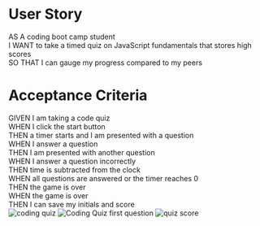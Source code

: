 # User Story
AS A coding boot camp student </br>
I WANT to take a timed quiz on JavaScript fundamentals that stores high scores</br>
SO THAT I can gauge my progress compared to my peers</br>

# Acceptance Criteria
GIVEN I am taking a code quiz</br>
WHEN I click the start button</br>
THEN a timer starts and I am presented with a question</br>
WHEN I answer a question</br>
THEN I am presented with another question</br>
WHEN I answer a question incorrectly</br>
THEN time is subtracted from the clock</br>
WHEN all questions are answered or the timer reaches 0</br>
THEN the game is over</br>
WHEN the game is over</br>
THEN I can save my initials and score</br>
![coding quiz](https://user-images.githubusercontent.com/113002223/216233217-0057b5c2-cb21-431d-9406-cd7681fe9cb3.png)
![Coding Quiz first question](https://user-images.githubusercontent.com/113002223/216233235-2fba7167-8153-4027-a8d0-69b3f9bce3cb.png)
![quiz score](https://user-images.githubusercontent.com/113002223/216233355-6f820fe5-895f-4df2-b808-976479de26b7.png)
